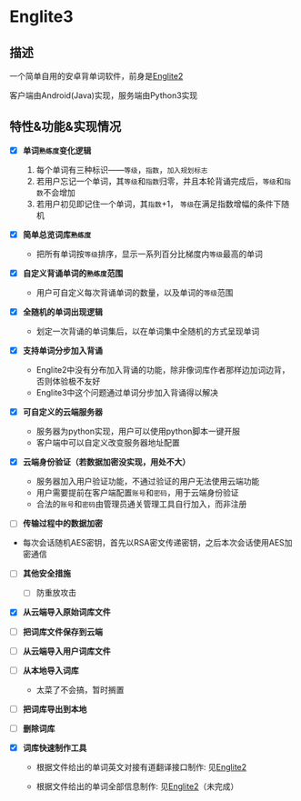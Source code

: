 # Englite3

## 描述

一个简单自用的安卓背单词软件，前身是[Englite2](https://github.com/Wldcmzy/Mess-Mess/tree/master/EngLite2)

客户端由Android(Java)实现，服务端由Python3实现

## 特性&功能&实现情况


- [x] **单词`熟练度`变化逻辑**
	
  1. 每个单词有三种标识——`等级`，`指数`，`加入规划标志`
  2. 若用户忘记一个单词，其`等级`和`指数`归零，并且本轮背诵完成后，`等级`和`指数`不会增加
  3. 若用户初见即记住一个单词，其`指数`+1， `等级`在满足指数增幅的条件下随机
  
- [x] **简单总览词库`熟练度`**
  
  - 把所有单词按`等级`排序，显示一系列百分比梯度内`等级`最高的单词
  
- [x] **自定义背诵单词的`熟练度`范围**
  
  - 用户可自定义每次背诵单词的数量，以及单词的`等级`范围
  
- [x] **全随机的单词出现逻辑**
  
  - 划定一次背诵的单词集后，以在单词集中全随机的方式呈现单词
  
- [x] **支持单词分步加入背诵**
	- Englite2中没有分布加入背诵的功能，除非像词库作者那样边加词边背，否则体验极不友好
  - Englite3中这个问题通过单词分步加入背诵得以解决
  
- [x] **可自定义的云端服务器**
  
  - 服务器为python实现，用户可以使用python脚本一键开服
  - 客户端中可以自定义改变服务器地址配置
  
- [x] **云端身份验证（若数据加密没实现，用处不大）**


  - 服务器加入用户验证功能，不通过验证的用户无法使用云端功能
  - 用户需要提前在客户端配置`账号`和`密码`，用于云端身份验证
  - 合法的`账号`和`密码`由管理员通关管理工具自行加入，而非注册
- [ ] **传输过程中的数据加密**
- 每次会话随机AES密钥，首先以RSA密文传递密钥，之后本次会话使用AES加密通信
- [ ] **其他安全措施**

  - [ ] 防重放攻击
- [x] **从云端导入原始词库文件**
- [ ] **把词库文件保存到云端**
- [ ] **从云端导入用户词库文件**
- [ ] **从本地导入词库**
  - 太菜了不会搞，暂时搁置
- [ ] **把词库导出到本地**
- [ ] **删除词库**
- [x] **词库快速制作工具**

  - 根据文件给出的单词英文对接有道翻译接口制作: 见[Englite2](https://github.com/Wldcmzy/Mess-Mess/tree/master/EngLite2)

  - 根据文件给出的单词全部信息制作: 见[Englite2](https://github.com/Wldcmzy/Mess-Mess/tree/master/EngLite2)（未完成）